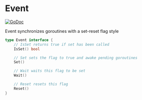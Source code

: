 # Event

[![GoDoc](https://godoc.org/github.com/GustavoKatel/asyncutils/event?status.svg)](https://godoc.org/github.com/GustavoKatel/asyncutils/event)

Event synchronizes goroutines with a set-reset flag style

```go
type Event interface {
	// IsSet returns true if set has been called
	IsSet() bool

	// Set sets the flag to true and awake pending goroutines
	Set()

	// Wait waits this flag to be set
	Wait()

	// Reset resets this flag
	Reset()
}
```